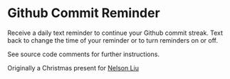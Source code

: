 # Github Commit Reminder
Receive a daily text reminder to continue your Github commit streak. Text back to change the time of your reminder or to turn reminders on or off.

See source code comments for further instructions.

Originally a Christmas present for [Nelson Liu](https://github.com/nelson-liu)